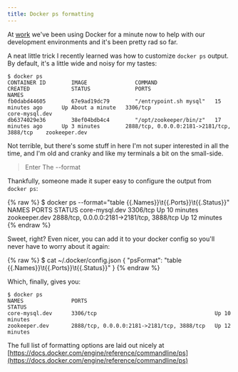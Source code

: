 ```yaml
---
title: Docker ps formatting
---
```


At [work](https://unionmetrics.com) we've been using Docker for a minute now to
help with our development environments and it's been pretty rad so far.

A neat little trick I recently learned was how to customize `docker ps`
output.  By default, it's a little wide and noisy for my tastes:

    $ docker ps
    CONTAINER ID        IMAGE               COMMAND                  CREATED             STATUS              PORTS                                         NAMES
    fb0dabd44605        67e9ad19dc79        "/entrypoint.sh mysql"   15 minutes ago      Up About a minute   3306/tcp                                      core-mysql.dev
    db6374029e36        38ef04bdb4c4        "/opt/zookeeper/bin/z"   17 minutes ago      Up 3 minutes        2888/tcp, 0.0.0.0:2181->2181/tcp, 3888/tcp    zookeeper.dev

Not terrible, but there's some stuff in here I'm not super interested in all the
time, and I'm old and cranky and like my terminals a bit on the small-side.

> Enter The --format

Thankfully, someone made it super easy to configure the output from `docker ps`:

{% raw %}
    $ docker ps --format="table {{.Names}}\t{{.Ports}}\t{{.Status}}"
    NAMES               PORTS                                        STATUS
    core-mysql.dev      3306/tcp                                     Up 10 minutes
    zookeeper.dev       2888/tcp, 0.0.0.0:2181->2181/tcp, 3888/tcp   Up 12 minutes
{% endraw %}

Sweet, right?  Even nicer, you can add it to your docker config so you'll never
have to worry about it again:

{% raw %}
    $ cat ~/.docker/config.json
    {
      "psFormat": "table {{.Names}}\t{{.Ports}}\t{{.Status}}"
    }
{% endraw %}

Which, finally, gives you:

    $ docker ps
    NAMES               PORTS                                        STATUS
    core-mysql.dev      3306/tcp                                     Up 10 minutes
    zookeeper.dev       2888/tcp, 0.0.0.0:2181->2181/tcp, 3888/tcp   Up 12 minutes

The full list of formatting options are laid out nicely at
[https://docs.docker.com/engine/reference/commandline/ps](https://docs.docker.com/engine/reference/commandline/ps)
